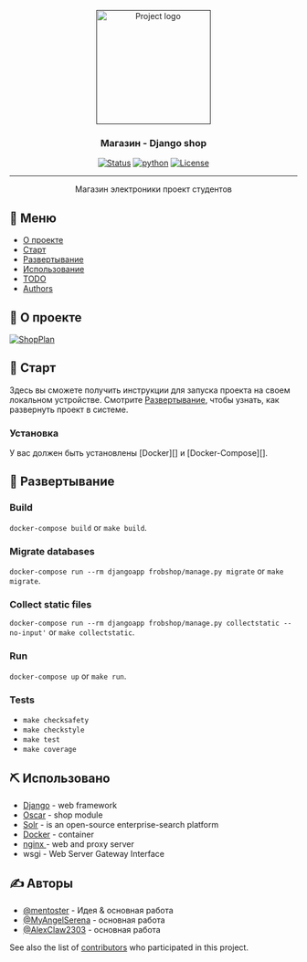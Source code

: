 <p align="center">
  <a href="" rel="noopener">
 <img height=200px src="https://i.artfile.ru/2000x1436_1128714_[www.ArtFile.ru].jpg" alt="Project logo"></a>
</p>

<h3 align="center">Магазин - Django shop</h3>

<div align="center">

[![Status](https://img.shields.io/badge/status-active-success.svg)]()
[![python](https://img.shields.io/badge/python-3.8.3-green)](https://www.python.org/)
[![License](https://img.shields.io/badge/license-MIT-blue.svg)](/LICENSE)

</div>

---

<p align="center"> Магазин электроники проект студентов
    <br>
</p>

## 📝 Меню

- [О проекте](#about)
- [Старт](#getting_started)
- [Развертывание](#deployment)
- [Использование](#usage)
- [TODO](TODO.md)
- [Authors](#authors)

## 🧐 О проекте  <a name = "about"></a>

[![ShopPlan](https://github.com/mentoster/Django-shop/blob/master/GitHubStuff/Images/ShopPlan.png?raw=true)]()

## 🏁 Старт <a name = "getting_started"></a>

Здесь вы сможете получить инструкции для запуска проекта на своем локальном устройстве. Смотрите [Развертывание](#deployment), чтобы узнать, как развернуть проект в системе.


### Установка

У вас должен быть установлены [Docker][] и  [Docker-Compose][].

## 🚀 Развертывание  <a name = "deployment"></a>

### Build
`docker-compose build` or `make build`.

### Migrate databases
`docker-compose run --rm djangoapp frobshop/manage.py migrate` or `make migrate`.

### Collect static files
`docker-compose run --rm djangoapp frobshop/manage.py collectstatic --no-input'` or `make collectstatic`.

### Run
`docker-compose up` or `make run`.

### Tests
- `make checksafety`
- `make checkstyle`
- `make test`
- `make coverage`

## ⛏️ Использовано <a name = "usage"></a>

- [Django](https://www.django.com/) - web framework
- [Oscar](https://github.com/django-oscar/django-oscar) - shop module
- [Solr](https://lucene.apache.org/solr/) -  is an open-source enterprise-search platform
- [Docker](https://www.docker.com/) - container
- [nginx ](https://nginx.org/ru/)- web and proxy server
- wsgi - Web Server Gateway Interface

## ✍️ Авторы <a name = "authors"></a>

- [@mentoster](https://github.com/mentoster) - Идея & основная работа
- [@MyAngelSerena](https://github.com/MyAngelSerena) - основная работа
- [@AlexClaw2303](https://github.com/AlexClaw2303) - основная работа

See also the list of [contributors](https://github.com/kylelobo/The-Documentation-Compendium/contributors) who participated in this project.
